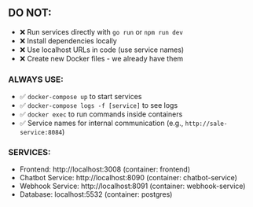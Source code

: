 ## DO NOT:
- ❌ Run services directly with `go run` or `npm run dev`
- ❌ Install dependencies locally
- ❌ Use localhost URLs in code (use service names)
- ❌ Create new Docker files - we already have them

### ALWAYS USE:
- ✅ `docker-compose up` to start services
- ✅ `docker-compose logs -f [service]` to see logs
- ✅ `docker exec` to run commands inside containers
- ✅ Service names for internal communication (e.g., `http://sale-service:8084`)

### SERVICES:
- Frontend: http://localhost:3008 (container: frontend)
- Chatbot Service: http://localhost:8090 (container: chatbot-service)
- Webhook Service: http://localhost:8091 (container: webhook-service)
- Database: localhost:5532 (container: postgres)  